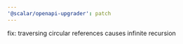 ```yaml
---
'@scalar/openapi-upgrader': patch
---
```


fix: traversing circular references causes infinite recursion
